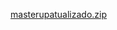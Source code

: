 [masterupatualizado.zip](https://github.com/user-attachments/files/21969137/masterupatualizado.zip)
